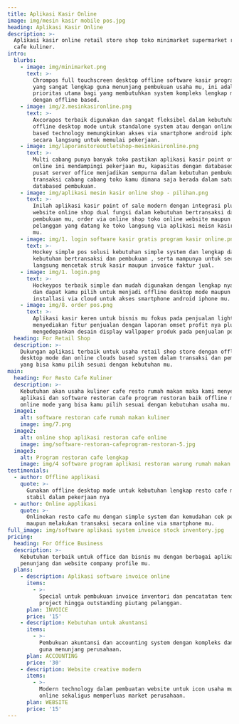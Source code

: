 ```yaml
---
title: Aplikasi Kasir Online
image: img/mesin kasir mobile pos.jpg
heading: Aplikasi Kasir Online
description: >-
  Aplikasi kasir online retail store shop toko minimarket supermarket restoran
  cafe kuliner.
intro:
  blurbs:
    - image: img/minimarket.png
      text: >-
        Chrompos full touchscreen desktop offline software kasir program kasir
        yang sangat lengkap guna menunjang pembukuan usaha mu, ini adalah
        prioritas utama bagi yang membutuhkan system kompleks lengkap modern
        dengan offline based.
    - image: img/2.mesinkasironline.png
      text: >-
        Axcorapos terbaik digunakan dan sangat fleksibel dalam kebutuhan mu
        offline desktop mode untuk standalone system atau dengan online web
        based technology memungkinkan akses via smartphone android iphone mu
        secara langsung untuk memulai pekerjaan.
    - image: img/laporanstoreoutletshop-mesinkasironline.png
      text: >-
        Multi cabang punya banyak toko pastikan aplikasi kasir point of sale pos
        online ini mendampingi pekerjaan mu, kapasitas dengan databased pada
        pusat server office menjadikan sempurna dalam kebutuhan pembukuan dan
        transaksi cabang cabang toko kamu dimana saja berada dalam satu
        databased pembukuan.
    - image: img/aplikasi mesin kasir online shop - pilihan.png
      text: >-
        Inilah aplikasi kasir point of sale modern dengan integrasi plus bonus
        website online shop dual fungsi dalam kebutuhan bertransaksi dan
        pembukuan mu, order via online shop toko online website maupun handle
        pelanggan yang datang ke toko langsung via aplikasi meisn kasir online
        mu.
    - image: img/1. login software kasir gratis program kasir online.png
      text: >-
        Hockey simple pos solusi kebutuhan simple system dan lengkap dalam
        kebutuhan bertransaksi dan pembukuan , serta mampunya untuk secara
        langsung mencetak struk kasir maupun invoice faktur jual.
    - image: img/1. login.png
      text: >-
        Hockeypos terbaik simple dan mudah digunakan dengan lengkap nya system
        dan dapat kamu pilih untuk menjadi offline desktop mode maupun online
        installasi via cloud untuk akses smartphone android iphone mu.
    - image: img/8. order pos.png
      text: >-
        Aplikasi kasir keren untuk bisnis mu fokus pada penjualan lightpos
        menyediakan fitur penjualan dengan laporan omset profit nya plus
        mengedepankan desain display wallpaper produk pada penjualan pos nya.
  heading: For Retail Shop
  description: >-
    Dukungan aplikasi terbaik untuk usaha retail shop store dengan offline
    desktop mode dan online clouds based system dalam transaksi dan pembukuan
    yang bisa kamu pilih sesuai dengan kebutuhan mu.
main:
  heading: For Resto Cafe Kuliner
  description: >-
    Kebutuhan akan usaha kuliner cafe resto rumah makan maka kami menyediakan
    aplikasi dan software restoran cafe program restoran baik offline mode dan
    online mode yang bisa kamu pilih sesuai dengan kebutuhan usaha mu.
  image1:
    alt: software restoran cafe rumah makan kuliner
    image: img/7.png
  image2:
    alt: online shop aplikasi restoran cafe online
    image: img/software-restoran-cafeprogram-restoran-5.jpg
  image3:
    alt: Program restoran cafe lengkap
    image: img/4 software program aplikasi restoran warung rumah makan system.png
testimonials:
  - author: Offline applikasi
    quote: >-
      Gunakan offline desktop mode untuk kebutuhan lengkap resto cafe mu dan
      stabil dalam pekerjaan nya
  - author: Online applikasi
    quote: >-
      Onlinekan resto cafe mu dengan simple system dan kemudahan cek pembukuan
      maupun melakukan transaksi secara online via smartphone mu.
full_image: img/software aplikasi system invoice stock inventory.jpg
pricing:
  heading: For Office Business
  description: >-
    Kebutuhan terbaik untuk office dan bisnis mu dengan berbagai aplikasi
    penunjang dan website company profile mu.
  plans:
    - description: Aplikasi software invoice online
      items:
        - >-
          Special untuk pembukuan invoice inventori dan pencatatan tender
          project hingga outstanding piutang pelanggan.
      plan: INVOICE
      price: '15'
    - description: Kebutuhan untuk akuntansi
      items:
        - >-
          Pembukuan akuntansi dan accounting system dengan kompleks dan detail
          guna menunjang perusahaan.
      plan: ACCOUNTING
      price: '30'
    - description: Website creative modern
      items:
        - >-
          Modern technology dalam pembuatan website untuk icon usaha mu di dunia
          online sekaligus memperluas market perusahaan.
      plan: WEBSITE
      price: '15'
---
```


